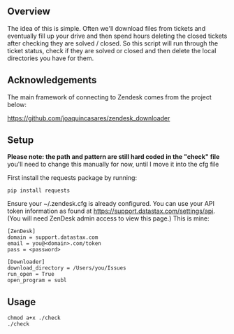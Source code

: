 Overview
--------

The idea of this is simple. Often we'll download files from tickets and eventually fill up your drive and then spend hours deleting the closed tickets after checking they are solved / closed. So this script will run through the ticket status, check if they are solved or closed and then delete the local directories you have for them.

Acknowledgements
----------------

The main framework of connecting to Zendesk comes from the project below:

https://github.com/joaquincasares/zendesk_downloader

Setup
-----

**Please note: the path and pattern are still hard coded in the "check" file** you'll need to change this manually for now, until I move it into the cfg file

First install the requests package by running:

    pip install requests

Ensure your ~/.zendesk.cfg is already configured.
You can use your API token information as found at https://support.datastax.com/settings/api.
(You will need ZenDesk admin access to view this page.)
This is mine:

    [ZenDesk]
    domain = support.datastax.com
    email = you@<domain>.com/token
    pass = <password>

    [Downloader]
    download_directory = /Users/you/Issues
    run_open = True
    open_program = subl


Usage
-----

    chmod a+x ./check
    ./check 

